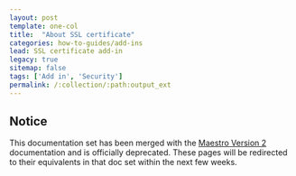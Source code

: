```yaml
---
layout: post
template: one-col
title:  "About SSL certificate"
categories: how-to-guides/add-ins
lead: SSL certificate add-in
legacy: true
sitemap: false
tags: ['Add in', 'Security']
permalink: /:collection/:path:output_ext
---
```


## Notice
<div class="notice notice-warning"><p>This documentation set has been merged with the <a href="/maestro/">Maestro Version 2</a> documentation and is officially deprecated. These pages will be redirected to their equivalents in that doc set within the next few weeks.</p></div>

